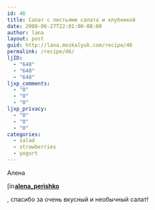 ```yaml
---
id: 46
title: Салат с листьями салата и клубникой
date: 2008-06-27T22:01:00-08:00
author: lana
layout: post
guid: http://lana.moskalyuk.com/recipe/46
permalink: /recipe/46/
ljID:
  - "648"
  - "648"
  - "648"
ljxp_comments:
  - "0"
  - "0"
  - "0"
ljxp_privacy:
  - "0"
  - "0"
  - "0"
categories:
  - salad
  - strawberries
  - yogurt
---
```

Алена

<div class="ljuser">
  <a href="http://alena-perishko.livejournal.com/profile"><img loading="lazy" style="border: 0pt none;vertical-align: bottom;padding-right: 1px" src="http://p-stat.livejournal.com/img/userinfo.gif" alt="[info]" width="17" height="17" /></a><a href="http://alena-perishko.livejournal.com/"><strong>alena_perishko</strong></a>
</div>

, спасибо за очень вкусный и необычный салат!

<span style="font-size: small"><em><img src="http://farm4.static.flickr.com/3293/2617732568_b8aaf46eab.jpg?v=0" alt="" /></em></p> 

<p>
  </span>
</p>